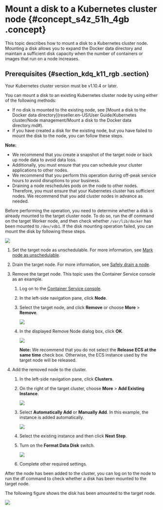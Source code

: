 # Mount a disk to a Kubernetes cluster node {#concept_s4z_51h_4gb .concept}

This topic describes how to mount a disk to a Kubernetes cluster node. Mounting a disk allows you to expand the Docker data directory and maintain a sufficient disk capacity when the number of containers or images that run on a node increases.

## Prerequisites {#section_kdq_k11_rgb .section}

Your Kubernetes cluster version must be v1.10.4 or later.

You can mount a disk to an existing Kubernetes cluster node by using either of the following methods:

-   If no disk is mounted to the existing node, see [Mount a disk to the Docker data directory](reseller.en-US/User Guide/Kubernetes cluster/Node management/Mount a disk to the Docker data directory.md#).
-   If you have created a disk for the existing node, but you have failed to mount the disk to the node, you can follow these steps.

**Note:** 

-   We recommend that you create a snapshot of the target node or back up node data to avoid data loss.
-   Additionally, you must ensure that you can schedule your cluster applications to other nodes.
-   We recommend that you perform this operation during off-peak service hours to avoid disruptions to your business.
-   Draining a node reschedules pods on the node to other nodes. Therefore, you must ensure that your Kubernetes cluster has sufficient nodes. We recommend that you add cluster nodes in advance as needed.

Before performing the operation, you need to determine whether a disk is already mounted to the target cluster node. To do so, run the df command on the target Worker node, and then check whether `/var/lib/docker` has been mounted to `/dev/vdb1`. If the disk mounting operation failed, you can mount the disk by following these steps.

![](http://static-aliyun-doc.oss-cn-hangzhou.aliyuncs.com/assets/img/119756/155019579038108_en-US.png)

1.  Set the target node as unschedulable. For more information, see [Mark node as unschedulable](https://kubernetes.io/docs/reference/generated/kubectl/kubectl-commands?spm=a2c4e.11153940.blogcont686229.11.474d61a9QLqauh#cordon).
2.  Drain the target node. For more information, see [Safely drain a node](https://kubernetes.io/docs/tasks/administer-cluster/safely-drain-node/).
3.  Remove the target node. This topic uses the Container Service console as an example.
    1.  Log on to the [Container Service console](https://partners-intl.console.aliyun.com/#/cs).
    2.  In the left-side navigation pane, click **Node**.
    3.  Select the target node, and click **Remove** or choose **More** \> **Remove**.

        ![](http://static-aliyun-doc.oss-cn-hangzhou.aliyuncs.com/assets/img/119756/155019579038117_en-US.png)

    4.  In the displayed Remove Node dialog box, click **OK**.

        ![](http://static-aliyun-doc.oss-cn-hangzhou.aliyuncs.com/assets/img/119756/155019579938118_en-US.png)

        **Note:** We recommend that you do not select the **Release ECS at the same time** check box. Otherwise, the ECS instance used by the target node will be released.

4.  Add the removed node to the cluster.
    1.  In the left-side navigation pane, click **Clusters**.
    2.  On the right of the target cluster, choose **More** \> **Add Existing Instance**.

        ![](http://static-aliyun-doc.oss-cn-hangzhou.aliyuncs.com/assets/img/119756/155019579938112_en-US.png)

    3.  Select **Automatically Add** or **Manually Add**. In this example, the instance is added automatically. 

        ![](http://static-aliyun-doc.oss-cn-hangzhou.aliyuncs.com/assets/img/119756/155019579938113_en-US.png)

    4.  Select the existing instance and then click **Next Step**.
    5.  Turn on the **Format Data Disk** switch.

        ![](http://static-aliyun-doc.oss-cn-hangzhou.aliyuncs.com/assets/img/119756/155019579938114_en-US.png)

    6.  Complete other required settings.

After the node has been added to the cluster, you can log on to the node to run the df command to check whether a disk has been mounted to the target node.

The following figure shows the disk has been amounted to the target node.

![](http://static-aliyun-doc.oss-cn-hangzhou.aliyuncs.com/assets/img/119756/155019579938111_en-US.png)

